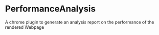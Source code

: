 # PerformanceAnalysis
A chrome plugin to generate an analysis report on the performance of the rendered Webpage 
